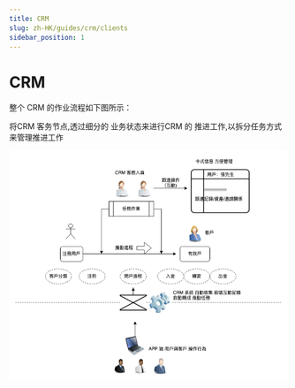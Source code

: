 ```yaml
---
title: CRM
slug: zh-HK/guides/crm/clients
sidebar_position: 1
---
```



# CRM

整个 CRM 的作业流程如下图所示：

将CRM 客务节点,透过细分的 业务状态来进行CRM 的 推进工作,以拆分任务方式来管理推进工作

<img src="./assets/VW5CbEtZSo8PitxR9azchDRUnec.png" src-width="744" src-height="616"/>

